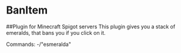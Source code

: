 # BanItem
##Plugin for Minecraft Spigot servers
This plugin gives you a stack of emeralds, that bans you if you click on it.

Commands: 
  -/"esmeralda"
